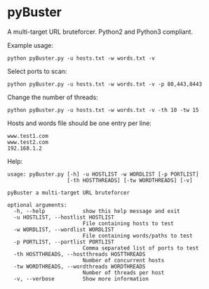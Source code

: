 # pyBuster

A multi-target URL bruteforcer. Python2 and Python3 compliant.

Example usage:

`python pyBuster.py -u hosts.txt -w words.txt -v`

Select ports to scan:

`python pyBuster.py -u hosts.txt -w words.txt -v -p 80,443,8443`

Change the number of threads:

`python pyBuster.py -u hosts.txt -w words.txt -v -th 10 -tw 15`

Hosts and words file should be one entry per line:

```
www.test1.com
www.test2.com
192.168.1.2
```


Help:

```
usage: pyBuster.py [-h] -u HOSTLIST -w WORDLIST [-p PORTLIST]
                   [-th HOSTTHREADS] [-tw WORDTHREADS] [-v]

pyBuster a multi-target URL bruteforcer

optional arguments:
  -h, --help            show this help message and exit
  -u HOSTLIST, --hostlist HOSTLIST
                        File containing hosts to test
  -w WORDLIST, --wordlist WORDLIST
                        File containing words/paths to test
  -p PORTLIST, --portlist PORTLIST
                        Comma separated list of ports to test
  -th HOSTTHREADS, --hostthreads HOSTTHREADS
                        Number of concurrent hosts
  -tw WORDTHREADS, --wordthreads WORDTHREADS
                        Number of threads per host
  -v, --verbose         Show more information
```
